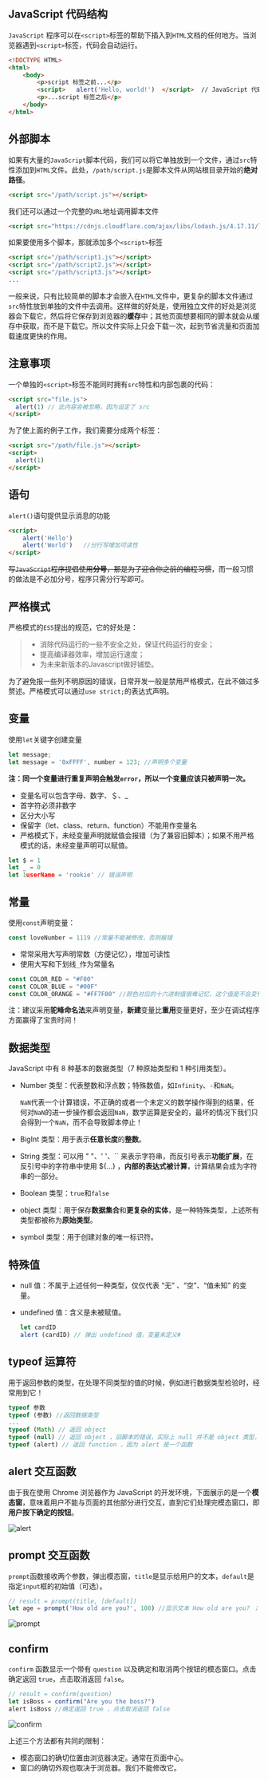 ## JavaScript 代码结构

`JavaScript` 程序可以在`<script>`标签的帮助下插入到`HTML`文档的任何地方。当浏览器遇到`<script>`标签，代码会自动运行。

```html
<!DOCTYPE HTML> 
<html> 
    <body>  
        <p>script 标签之前...</p> 
        <script>   alert('Hello, world!')  </script>  // JavaScript 代码块
        <p>...script 标签之后</p> 
    </body>
</html>
```

## 外部脚本

如果有大量的`JavaScript`脚本代码，我们可以将它单独放到一个文件，通过`src`特性添加到`HTML`文件。此处，`/path/script.js`是脚本文件从网站根目录开始的**绝对路径**。

```html
<script src="/path/script.js"></script>
```

我们还可以通过一个完整的`URL`地址调用脚本文件

```html
<script src="https://cdnjs.cloudflare.com/ajax/libs/lodash.js/4.17.11/lodash.js"></script>
```

如果要使用多个脚本，那就添加多个`<script>`标签

```html
<script src="/path/script1.js"></script>
<script src="/path/script2.js"></script>
<script src="/path/script3.js"></script>
...
```

一般来说，只有比较简单的脚本才会嵌入在`HTML`文件中，更复杂的脚本文件通过`src`特性放到单独的文件中去调用。这样做的好处是，使用独立文件的好处是浏览器会下载它，然后将它保存到浏览器的**缓存**中；其他页面想要相同的脚本就会从缓存中获取，而不是下载它。所以文件实际上只会下载一次，起到节省流量和页面加载速度更快的作用。

## 注意事项

一个单独的`<script>`标签不能同时拥有`src`特性和内部包裹的代码：

```html
<script src="file.js">
  alert(1) // 此内容会被忽略，因为设定了 src
</script>
```

为了使上面的例子工作，我们需要分成两个标签：

```html
<script src="/path/file.js"></script>
<script>
  alert(1)
</script>
```

## 语句

`alert()`语句提供显示消息的功能

```html
<script> 
    alert('Hello')
	alert('World')	 //分行写增加可读性
</script>
```

~~写`JavaScript`程序提倡使用**分号**，那是为了迎合你之前的编程习惯~~，而一般习惯的做法是不必加分号，程序只需分行写即可。

## 严格模式

严格模式的`ES5`提出的规范，它的好处是：

>- 消除代码运行的一些不安全之处，保证代码运行的安全；
>- 提高编译器效率，增加运行速度；
>- 为未来新版本的Javascript做好铺垫。

为了避免报一些列不明原因的错误，日常开发一般是禁用严格模式，在此不做过多赘述。严格模式可以通过`use strict;`的表达式声明。

## 变量

使用`let`关键字创建变量

```javascript
let message; 
let message = '0xFFFF', number = 123; //声明多个变量
```

**注：同一个变量进行重复声明会触发`error`，所以一个变量应该只被声明一次。**

- 变量名可以包含字母、数字、＄、_
- 首字符必须非数字
- 区分大小写
- 保留字（let、class、return、function）不能用作变量名
- 严格模式下，未经变量声明就赋值会报错（为了兼容旧脚本）；如果不用严格模式的话，未经变量声明可以赋值。

```javascript
let $ = 1
let _ = 0
let 1userName = 'rookie' // 错误声明
```

## 常量

使用`const`声明变量：

```javascript
const loveNumber = 1119 //常量不能被修改，否则报错
```

- 常常采用大写声明常数（方便记忆），增加可读性
- 使用大写和下划线`_`作为常量名

```javascript
const COLOR_RED = "#F00"
const COLOR_BLUE = "#00F"
const COLOR_ORANGE = "#FF7F00" //颜色对应的十六进制值很难记忆，这个值是不会变化的，于是就用大写字母来表示
```

注：建议采用**驼峰命名法**来声明变量，**新建**变量比**重用**变量更好，至少在调试程序方面赢得了宝贵时间！

## 数据类型

JavaScript 中有 8 种基本的数据类型（7 种原始类型和 1 种引用类型）。

- Number 类型：代表整数和浮点数；特殊数值，如`Infinity`、`-`和`NaN`。

   `NaN`代表一个计算错误，不正确的或者一个未定义的数学操作得到的结果，任何对`NaN`的进一步操作都会返回`NaN`，数学运算是安全的，最坏的情况下我们只会得到一个`NaN`，而不会导致脚本停止！

- BigInt 类型：用于表示**任意长度**的**整数**。

- String 类型：可以用 " "、' '、`` 来表示字符串，而反引号表示**功能扩展**，在反引号中的字符串中使用 ${...} ，**内部的表达式被计算**，计算结果会成为字符串的一部分。

- Boolean 类型：`true`和`false`

- object 类型：用于保存**数据集合**和**更复杂的实体**，是一种特殊类型，上述所有类型都被称为**原始类型**。 

- symbol 类型：用于创建对象的唯一标识符。

## 特殊值

- null 值：不属于上述任何一种类型，仅仅代表 “无” 、“空”、“值未知” 的变量。

- undefined 值：含义是未被赋值。

  ```javascript
  let cardID 
  alert (cardID) // 弹出 undefined 值，变量未定义#
  ```

## typeof  运算符

用于返回参数的类型，在处理不同类型的值的时候，例如进行数据类型检验时，经常用到它！

```javascript
typeof 参数 
typeof (参数) //返回数据类型
...
typeof (Math) // 返回 object 
typeof (null) // 返回 object ，旧脚本的错误，实际上 null 并不是 object 类型，而是一个特殊值
typeof (alert) // 返回 function ，因为 alert 是一个函数
```

## alert 交互函数

由于我在使用 Chrome 浏览器作为 JavaScript 的开发环境，下面展示的是一个**模态窗**，意味着用户不能与页面的其他部分进行交互，直到它们处理完模态窗口，即**用户按下确定的按钮**。

![alert](images\alert20201018215510.png)

## prompt  交互函数

`prompt`函数接收两个参数，弹出模态窗，`title`是显示给用户的文本，`default`是指定`input`框的初始值（可选）。

```javascript
// result = prompt(title, [default]) 
let age = prompt('How old are you?', 100) //显示文本 How old are you? ；输入框键入 100
```

![prompt](images\prompt20201018221729.png)

## confirm

`confirm` 函数显示一个带有 `question` 以及确定和取消两个按钮的模态窗口。点击确定返回 `true`，点击取消返回 `false`。

```javascript
// result = confirm(question)
let isBoss = confirm("Are you the boss?") 
alert isBoss //确定返回 true ，点击取消返回 false
```

![confirm](images\confirm20201018222207.png)

上述三个方法都有共同的限制：

- 模态窗口的确切位置由浏览器决定。通常在页面中心。
- 窗口的确切外观也取决于浏览器。我们不能修改它。









